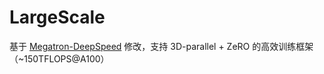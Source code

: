 # LargeScale 

基于 [Megatron-DeepSpeed](https://github.com/bigscience-workshop/Megatron-DeepSpeed) 修改，支持 3D-parallel + ZeRO 的高效训练框架（~150TFLOPS@A100）
